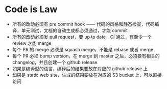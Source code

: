 # Code is Law

* 所有的改动必须有 pre commit hook —— 代码的风格和静态检查，代码编译，单元测试，文档的自动生成都必须通过，才能 commit
* 所有的改动必须发 pull request，要 up to date，CI 通过，有至少一个 review 才能 merge
* 每个 PR 的 merge 必须是 squash merge，不能是 rebase 或者 merge
* 每个 PR 必须 bump version，在 merge 到 master 之后，必须要有相关的 changelog，并且创建一个 github release
* 如果是编译型的语言，编译后的结果要放在对应的 github release 上
* 如果是 static web site，生成的结果要放在对应的 S3 bucket 上，可以直接访问
